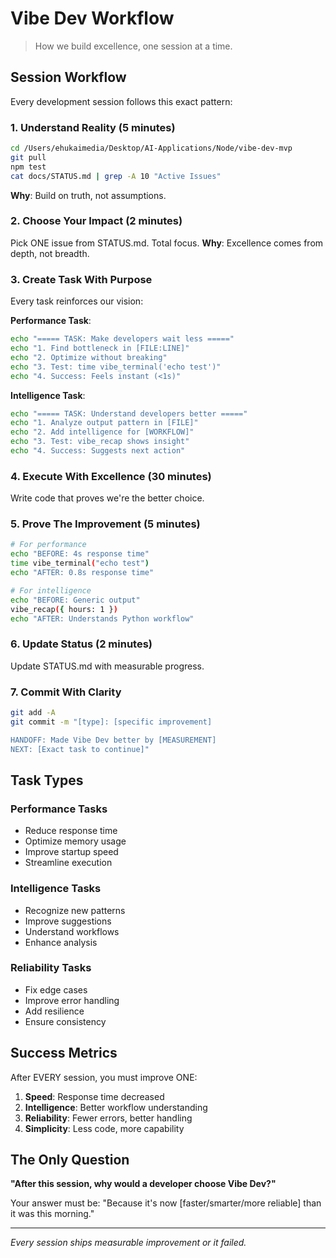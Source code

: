 # Vibe Dev Workflow

> How we build excellence, one session at a time.

## Session Workflow

Every development session follows this exact pattern:

### 1. Understand Reality (5 minutes)
```bash
cd /Users/ehukaimedia/Desktop/AI-Applications/Node/vibe-dev-mvp
git pull
npm test
cat docs/STATUS.md | grep -A 10 "Active Issues"
```
**Why**: Build on truth, not assumptions.

### 2. Choose Your Impact (2 minutes)
Pick ONE issue from STATUS.md. Total focus.
**Why**: Excellence comes from depth, not breadth.

### 3. Create Task With Purpose
Every task reinforces our vision:

**Performance Task**:
```bash
echo "===== TASK: Make developers wait less ====="
echo "1. Find bottleneck in [FILE:LINE]"
echo "2. Optimize without breaking"
echo "3. Test: time vibe_terminal('echo test')"
echo "4. Success: Feels instant (<1s)"
```

**Intelligence Task**:
```bash
echo "===== TASK: Understand developers better ====="
echo "1. Analyze output pattern in [FILE]"
echo "2. Add intelligence for [WORKFLOW]"
echo "3. Test: vibe_recap shows insight"
echo "4. Success: Suggests next action"
```

### 4. Execute With Excellence (30 minutes)
Write code that proves we're the better choice.

### 5. Prove The Improvement (5 minutes)
```bash
# For performance
echo "BEFORE: 4s response time"
time vibe_terminal("echo test")
echo "AFTER: 0.8s response time"

# For intelligence
echo "BEFORE: Generic output"
vibe_recap({ hours: 1 })
echo "AFTER: Understands Python workflow"
```

### 6. Update Status (2 minutes)
Update STATUS.md with measurable progress.

### 7. Commit With Clarity
```bash
git add -A
git commit -m "[type]: [specific improvement]

HANDOFF: Made Vibe Dev better by [MEASUREMENT]
NEXT: [Exact task to continue]"
```

## Task Types

### Performance Tasks
- Reduce response time
- Optimize memory usage
- Improve startup speed
- Streamline execution

### Intelligence Tasks
- Recognize new patterns
- Improve suggestions
- Understand workflows
- Enhance analysis

### Reliability Tasks
- Fix edge cases
- Improve error handling
- Add resilience
- Ensure consistency

## Success Metrics

After EVERY session, you must improve ONE:
1. **Speed**: Response time decreased
2. **Intelligence**: Better workflow understanding
3. **Reliability**: Fewer errors, better handling
4. **Simplicity**: Less code, more capability

## The Only Question

**"After this session, why would a developer choose Vibe Dev?"**

Your answer must be: "Because it's now [faster/smarter/more reliable] than it was this morning."

---

*Every session ships measurable improvement or it failed.*
